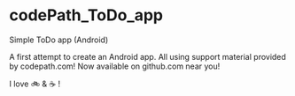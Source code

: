 # codePath_ToDo_app
Simple ToDo app (Android)

A first attempt to create an Android app. All using support material provided by codepath.com!
Now available on github.com near you!

I love :bike: & :coffee: !
